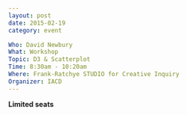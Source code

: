 ```yaml
---
layout: post
date: 2015-02-19
category: event

Who: David Newbury
What: Workshop
Topic: D3 & Scatterplot
Time: 8:30am - 10:20am
Where: Frank-Ratchye STUDIO for Creative Inquiry
Organizer: IACD
---
```

**Limited seats**
